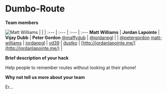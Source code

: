 # Dumbo-Route

**Team members**

![Matt Williams](https://avatars2.githubusercontent.com/u/1999968?v=3&s=100) | | |
:--- | :--- | :--- | :---
**Matt Williams** | **Jordan Lapointe** | **Vijay Dubb** | **Peter Gordon**
[@maffydub](https://twitter.com/maffydub) | [@jordanpgl](https://twitter.com/jordanpgl) | | [@petergordon](https://twitter.com/petergordon)
[matt-williams](https://github.com/matt-williams) | [jordanpgl](https://github.com/jordanpgl) | [vd39](https://github.com/vd39) | [dustko](https://github.com/dustko)
 | [http://jordanlapointe.me/](http://jordanlapointe.me/) |

**Brief description of your hack**

Help people to remember routes without looking at their phone!

**Why not tell us more about your team**

Er...
